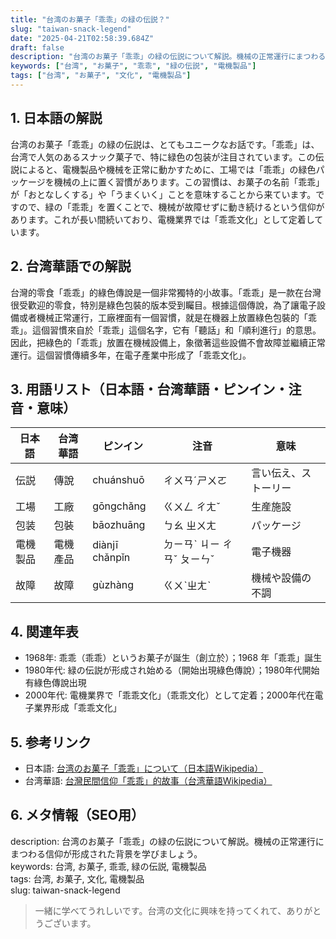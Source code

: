 ```yaml
---
title: "台湾のお菓子「乖乖」の緑の伝説？"
slug: "taiwan-snack-legend"
date: "2025-04-21T02:58:39.684Z"
draft: false
description: "台湾のお菓子「乖乖」の緑の伝説について解説。機械の正常運行にまつわる信仰が形成された背景を学びましょう。"
keywords: ["台湾", "お菓子", "乖乖", "緑の伝説", "電機製品"]
tags: ["台湾", "お菓子", "文化", "電機製品"]
---
```


## 1. 日本語の解説  
台湾のお菓子「乖乖」の緑の伝説は、とてもユニークなお話です。「乖乖」は、台湾で人気のあるスナック菓子で、特に緑色の包装が注目されています。この伝説によると、電機製品や機械を正常に動かすために、工場では「乖乖」の緑色パッケージを機械の上に置く習慣があります。この習慣は、お菓子の名前「乖乖」が「おとなしくする」や「うまくいく」ことを意味することから来ています。ですので、緑の「乖乖」を置くことで、機械が故障せずに動き続けるという信仰があります。これが長い間続いており、電機業界では「乖乖文化」として定着しています。

## 2. 台湾華語での解説  
台灣的零食「乖乖」的綠色傳說是一個非常獨特的小故事。「乖乖」是一款在台灣很受歡迎的零食，特別是綠色包裝的版本受到矚目。根據這個傳說，為了讓電子設備或者機械正常運行，工廠裡面有一個習慣，就是在機器上放置綠色包裝的「乖乖」。這個習慣來自於「乖乖」這個名字，它有「聽話」和「順利進行」的意思。因此，把綠色的「乖乖」放置在機械設備上，象徵著這些設備不會故障並繼續正常運行。這個習慣傳續多年，在電子產業中形成了「乖乖文化」。

## 3. 用語リスト（日本語・台湾華語・ピンイン・注音・意味）  
| 日本語    | 台湾華語    | ピンイン     | 注音     | 意味                     |
|-----------|------------|-------------|---------|--------------------------|
| 伝説      | 傳說        | chuánshuō  | ㄔㄨㄢˊㄕㄨㄛ | 言い伝え、ストーリー     |
| 工場      | 工廠        | gōngchǎng  | ㄍㄨㄥ ㄔㄤˇ | 生産施設                |
| 包装      | 包裝        | bāozhuāng  | ㄅㄠ ㄓㄨㄤ  | パッケージ               |
| 電機製品  | 電機產品    | diànjī chǎnpǐn | ㄉㄧㄢˋ ㄐㄧ ㄔㄢˇ ㄆㄧㄣˇ | 電子機器                 |
| 故障      | 故障        | gùzhàng    | ㄍㄨˋㄓㄤˋ | 機械や設備の不調             |

## 4. 関連年表  
- 1968年: 乖乖（乖乖）というお菓子が誕生（創立於）；1968 年「乖乖」誕生
- 1980年代: 緑の伝説が形成され始める（開始出現綠色傳說）；1980年代開始有綠色傳說出現
- 2000年代: 電機業界で「乖乖文化」（乖乖文化）として定着；2000年代在電子業界形成「乖乖文化」

## 5. 参考リンク  
- 日本語: [台湾のお菓子「乖乖」について（日本語Wikipedia）](https://ja.wikipedia.org/wiki/%E4%B9%96%E4%B9%96)
- 台湾華語: [台灣民間信仰「乖乖」的故事（台湾華語Wikipedia）](https://zh.wikipedia.org/wiki/%E4%B9%94%E4%B9%94)

## 6. メタ情報（SEO用）  
description: 台湾のお菓子「乖乖」の緑の伝説について解説。機械の正常運行にまつわる信仰が形成された背景を学びましょう。  
keywords: 台湾, お菓子, 乖乖, 緑の伝説, 電機製品  
tags: 台湾, お菓子, 文化, 電機製品  
slug: taiwan-snack-legend

> 一緒に学べてうれしいです。台湾の文化に興味を持ってくれて、ありがとうございます。